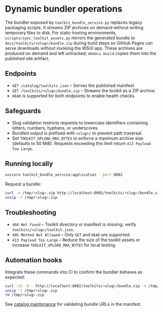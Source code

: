 # Dynamic bundler operations

The bundler exposed by `toolkit_bundle_service.py` replaces legacy packaging
scripts. It streams ZIP archives on demand without writing temporary files to
disk. For static hosting environments, `scripts/sync_toolkit_assets.py`
mirrors the generated bundle to `docs/toolkits/<slug>/bundle.zip` during build
steps so GitHub Pages can serve downloads without invoking the WSGI app. These
archives are produced on demand and left untracked; `mkdocs build` copies them
into the published site artifact.

## Endpoints

- `GET /catalog/toolkits.json` – Serves the published manifest.
- `GET /toolkits/<slug>/bundle.zip` – Streams the toolkit as a ZIP archive.
- `HEAD` is supported for both endpoints to enable health checks.

## Safeguards

- Slug validation restricts requests to lowercase identifiers containing
  letters, numbers, hyphens, or underscores.
- Bundled output is prefixed with `<slug>/` to prevent path traversal.
- Set `TOOLKIT_UPLOAD_MAX_BYTES` to enforce a maximum archive size (defaults to
  50 MiB). Requests exceeding this limit return `413 Payload Too Large`.

## Running locally

```bash
uvicorn toolkit_bundle_service:application --port 8002
```

Request a bundle:

```bash
curl -o /tmp/<slug>.zip http://localhost:8002/toolkits/<slug>/bundle.zip
unzip -t /tmp/<slug>.zip
```

## Troubleshooting

- `404 Not Found` – Toolkit directory or manifest is missing; verify
  `toolkits/<slug>/toolkit.json`.
- `405 Method Not Allowed` – Only `GET` and `HEAD` are supported.
- `413 Payload Too Large` – Reduce the size of the toolkit assets or increase
  `TOOLKIT_UPLOAD_MAX_BYTES` for local testing.

## Automation hooks

Integrate these commands into CI to confirm the bundler behaves as expected:

```bash
curl -sS -D - http://localhost:8002/toolkits/<slug>/bundle.zip -o /tmp/<slug>.zip
unzip -t /tmp/<slug>.zip
rm /tmp/<slug>.zip
```

See [catalog maintenance](catalog.md) for validating bundle URLs in the manifest.
